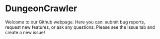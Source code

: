 # DungeonCrawler
Welcome to our Github webpage. Here you can: submit bug reports, request new features, or ask any questions. Please see the Issue tab and create a new issue!

